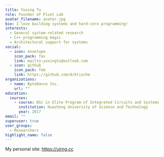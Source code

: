 ```yaml
---
title: Yuxing Tu
role: Founder of Pivot Lab
avatar_filename: avatar.jpg
bio: I love building systems and hard-core programming!
interests:
  - General system-related research
  - C++ programming magic
  - Architectural support for systems
social:
  - icon: envelope
    icon_pack: fas
    link: mailto:yuxingtu@outlook.com
  - icon: github
    icon_pack: fab
    link: https://github.com/Arktische
organizations:
  - name: ByteDance Inc.
    url: ""
education:
  courses:
    - course: BSc in Elite Program of Integrated Circuits and Systems
      institution: Huazhong University of Science and Technology
      year: 2017
email: ""
superuser: true
user_groups:
  - Researchers
highlight_name: false
---
```


My personal site: https://uirng.cc
